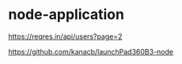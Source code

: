 # node-application

https://reqres.in/api/users?page=2

https://github.com/kanacb/launchPad360B3-node

